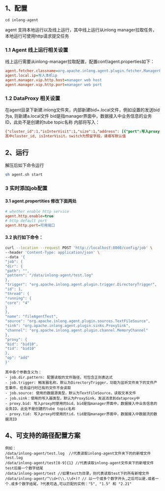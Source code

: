 ## 1、配置
```
cd inlong-agent
```

agent 支持本地运行以及线上运行，其中线上运行从inlong manager拉取任务，本地运行可使用http请求提交任务

### 1.1 Agent 线上运行相关设置

线上运行需要从inlong-manager拉取配置，配置conf/agent.properties如下：
```ini
agent.fetcher.classname=org.apache.inlong.agent.plugin.fetcher.ManagerFetcher (设置任务获取的类名，默认为ManagerFetcher）
agent.local.ip=写入本机ip
agent.manager.vip.http.host=manager web host
agent.manager.vip.http.port=manager web port
```

### 1.2 DataProxy 相关设置
在agent目录下新建.inlong文件夹，内部新建bid+.local文件，例如设置的发送bid为a, 则新建a.local文件
bid是指manager界面中，数据接入中业务信息的业务ID，此处不是创建的tube topic名称
内部将写入：
```ini
{"cluster_id":1,"isInterVisit":1,"size":1,"address": [{"port":写入proxy port,"host":"写入proxy ip"}], "switch":0}
其中cluster_id, isInterVisit，switch为预留字段，请填写默认值
```

## 2、运行
解压后如下命令运行
```bash
sh agent.sh start
```

### 3 实时添加job配置

#### 3.1 agent.propertities 修改下面两处
```ini
# whether enable http service
agent.http.enable=true
# http default port
agent.http.port=可用端口
```

#### 3.2 执行如下命令：
```bash
curl --location --request POST 'http://localhost:8008/config/job' \
--header 'Content-Type: application/json' \
--data '{
"job": {
"dir": {
"path": "",
"pattern": "/data/inlong-agent/test.log"
},
"trigger": "org.apache.inlong.agent.plugin.trigger.DirectoryTrigger",
"id": 1,
"thread": {
"running": {
"core": "4"
}
},
"name": "fileAgentTest",
"source": "org.apache.inlong.agent.plugin.sources.TextFileSource",
"sink": "org.apache.inlong.agent.plugin.sinks.ProxySink",
"channel": "org.apache.inlong.agent.plugin.channel.MemoryChannel"
},
"proxy": {
"bid": "bid10",
"tid": "bid10"
},
"op": "add"
}'
```

    其中各个参数含义为：
    - job.dir.pattern: 配置读取的文件路径，可包含正则表达式
    - job.trigger: 触发器名称，默认为DirectoryTrigger，功能为监听文件夹下的文件产生事件，任务运行时已有的文件不会读取
    - job.source: 使用的数据源类型，默认为TextFileSource，读取文本文件
    - job.sink：使用的写入器类型，默认为ProxySink，发送消息到dataproxy中
    - proxy.bid: 写入proxy时使用的bid，bid是指manager界面中，数据接入中业务信息的业务ID，此处不是创建的tube topic名称
    - proxy.tid: 写入proxy时使用的tid，tid是指manager界面中，数据接入中数据流的数据流ID

## 4、可支持的路径配置方案

    例如：
    /data/inlong-agent/test.log  //代表读取inlong-agent文件夹下的的新增文件test.log
    /data/inlong-agent/test[0-9]{1} //代表读取inlong-agent文件夹下的新增文件test后接一个数字结尾
    /data/inlong-agent/test //如果test为目录，则代表读取test下的所有新增文件
    /data/inlong-agent/^\\d+(\\.\\d+)? // 以一个或多个数字开头,之后可以是.或者一个.或多个数字结尾，?代表可选,可以匹配的实例："5", "1.5" 和 "2.21"


